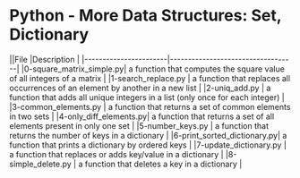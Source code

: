 # Python - More Data Structures: Set, Dictionary
||File			|Description				|
|-----------------------|-----------------------------------|
|0-square_matrix_simple.py| a function that computes the square value of all integers of a matrix |
|1-search_replace.py	| a function that replaces all occurrences of an element by another in a new list |
|2-uniq_add.py		| a function that adds all unique integers in a list (only once for each integer) |
|3-common_elements.py	| a function that returns a set of common elements in two sets	|
|4-only_diff_elements.py| a function that returns a set of all elements present in only one set |
|5-number_keys.py		| a function that returns the number of keys in a dictionary	|
|6-print_sorted_dictionary.py| a function that prints a dictionary by ordered keys	|
|7-update_dictionary.py	| a function that replaces or adds key/value in a dictionary |
|8-simple_delete.py	| a function that deletes a key in a dictionary	|

